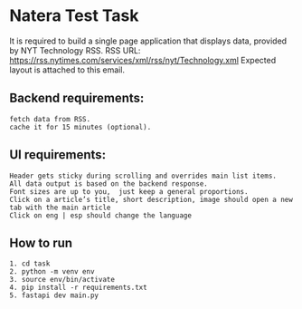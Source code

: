 # Natera Test Task
It is required to build a single page application that displays data, provided by NYT Technology RSS.
RSS URL: https://rss.nytimes.com/services/xml/rss/nyt/Technology.xml
Expected layout is attached to this email.

## Backend requirements:
    fetch data from RSS.
    cache it for 15 minutes (optional).
## UI requirements:
    Header gets sticky during scrolling and overrides main list items.
    All data output is based on the backend response.
    Font sizes are up to you,  just keep a general proportions.
    Click on a article’s title, short description, image should open a new tab with the main article
    Click on eng | esp should change the language

## How to run
    1. cd task
    2. python -m venv env
    3. source env/bin/activate
    4. pip install -r requirements.txt
    5. fastapi dev main.py